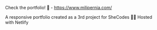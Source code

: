 Check the portfolio! 💼 - https://www.milipernia.com/

A responsive portfolio created as a 3rd project for SheCodes 🧠💼
Hosted with Netlify 
